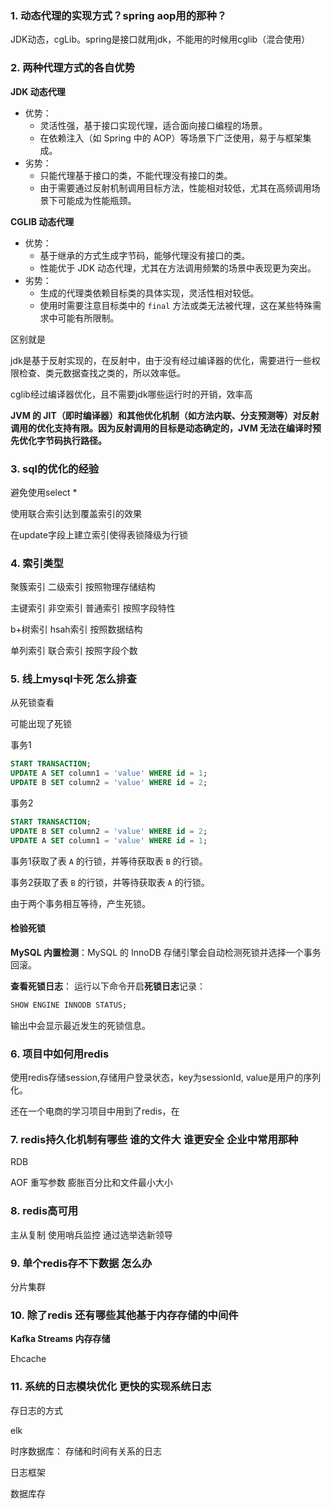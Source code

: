 ### 1. 动态代理的实现方式？spring  aop用的那种？

JDK动态，cgLib。spring是接口就用jdk，不能用的时候用cglib（混合使用）



### 2. 两种代理方式的各自优势

**JDK 动态代理**

- 优势：
  - 灵活性强，基于接口实现代理，适合面向接口编程的场景。
  - 在依赖注入（如 Spring 中的 AOP）等场景下广泛使用，易于与框架集成。
- 劣势：
  - 只能代理基于接口的类，不能代理没有接口的类。
  - 由于需要通过反射机制调用目标方法，性能相对较低，尤其在高频调用场景下可能成为性能瓶颈。

**CGLIB 动态代理**

- 优势：
  - 基于继承的方式生成字节码，能够代理没有接口的类。
  - 性能优于 JDK 动态代理，尤其在方法调用频繁的场景中表现更为突出。
- 劣势：
  - 生成的代理类依赖目标类的具体实现，灵活性相对较低。
  - 使用时需要注意目标类中的 `final` 方法或类无法被代理，这在某些特殊需求中可能有所限制。

区别就是 

jdk是基于反射实现的，在反射中，由于没有经过编译器的优化，需要进行一些权限检查、类元数据查找之类的，所以效率低。

cglib经过编译器优化，且不需要jdk哪些运行时的开销，效率高

**JVM 的 JIT（即时编译器）和其他优化机制（如方法内联、分支预测等）对反射调用的优化支持有限。因为反射调用的目标是动态确定的，JVM 无法在编译时预先优化字节码执行路径。**

### 3. sql的优化的经验

避免使用select *

使用联合索引达到覆盖索引的效果

在update字段上建立索引使得表锁降级为行锁

### 4. 索引类型

聚簇索引 二级索引   按照物理存储结构

主键索引  非空索引  普通索引    按照字段特性

b+树索引  hsah索引   按照数据结构

单列索引 联合索引   按照字段个数

### 5. 线上mysql卡死 怎么排查

从死锁查看

可能出现了死锁

事务1

```sql
START TRANSACTION;
UPDATE A SET column1 = 'value' WHERE id = 1;
UPDATE B SET column2 = 'value' WHERE id = 2;
```

事务2

```sql
START TRANSACTION;
UPDATE B SET column2 = 'value' WHERE id = 2;
UPDATE A SET column1 = 'value' WHERE id = 1;
```

事务1获取了表 `A` 的行锁，并等待获取表 `B` 的行锁。

事务2获取了表 `B` 的行锁，并等待获取表 `A` 的行锁。

由于两个事务相互等待，产生死锁。

#### 检验死锁

**MySQL 内置检测**：MySQL 的 InnoDB 存储引擎会自动检测死锁并选择一个事务回滚。

**查看死锁日志**： 运行以下命令开启**死锁日志**记录：

```sql
SHOW ENGINE INNODB STATUS;
```

输出中会显示最近发生的死锁信息。

### 6. 项目中如何用redis

使用redis存储session,存储用户登录状态，key为sessionId, value是用户的序列化。

还在一个电商的学习项目中用到了redis，在

### 7. redis持久化机制有哪些   谁的文件大  谁更安全    企业中常用那种

RDB  

AOF   重写参数   膨胀百分比和文件最小大小

### 8. redis高可用

主从复制    使用哨兵监控    通过选举选新领导

### 9. 单个redis存不下数据  怎么办

分片集群

### 10. 除了redis 还有哪些其他基于内存存储的中间件

**Kafka Streams 内存存储**

Ehcache

### 11. 系统的日志模块优化   更快的实现系统日志

存日志的方式

elk

时序数据库： 存储和时间有关系的日志

日志框架

数据库存